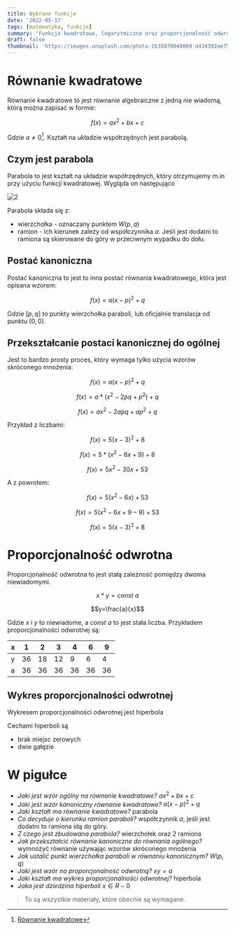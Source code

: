 ```yaml
---
title: Wybrane funkcje
date: '2022-05-17'
tags: [matematyka, funkcje]
summary: 'Funkcja kwadratowa, logarytmiczna oraz proporcjonalność odwrotna'
draft: false
thumbnail: 'https://images.unsplash.com/photo-1635070040809-d434392ae756?ixlib=rb-1.2.1&ixid=MnwxMjA3fDB8MHxwaG90by1wYWdlfHx8fGVufDB8fHx8&auto=format&fit=crop&w=500&q=80'
---
```



# Równanie kwadratowe

Równanie kwadratowe to jest równanie algebraiczne z jedną nie wiadomą, którą można zapisać w formie:

$$f(x) = ax^2 + bx + c$$

Gdzie $a\neq0$[^wzor]. Kształt na układzie współrzędnych jest parabolą.

## Czym jest parabola

Parabola to jest kształt na układzie współrzędnych, który otrzymujemy m.in przy użyciu funkcji kwadratowej. Wygląda on następująco

![2](https://user-images.githubusercontent.com/58445363/169342146-51622a6d-0d06-4f90-95d7-d3c944391a3e.png)

Parabola składa się z:

* wierzchołka - oznaczany punktem $W(p, q)$
* ramion - ich kierunek zależy od współczynnika $a$. Jeśli jest dodatni to ramiona są skierowane do góry w przeciwnym wypadku do dołu.

## Postać kanoniczna

Postać kanoniczna to jest to inna postać równania kwadratowego, która jest opisana wzorem:

$$f(x) = a(x-p)^2 + q$$

Gdzie $[p, q]$ to punkty wierzchołka paraboli, lub oficjalnie translacja od punktu $(0,0)$.


## Przekształcanie postaci kanonicznej do ogólnej

Jest to bardzo prosty proces, który wymaga tylko użycia wzorów skróconego mnożenia:

$$f(x) = a(x-p)^2 + q$$

$$f(x) = a * (x^2 - 2pq + p^2) + q$$

$$f(x) = ax^2 - 2apq + ap^2 + q$$

Przykład z liczbami:

$$f(x) = 5(x-3)^2 + 8$$

$$f(x) = 5 * (x^2 - 6x + 9) + 8$$

$$f(x) = 5x^2 - 30x + 53$$

A z powrotem:

$$f(x) = 5(x^2 - 6x) + 53$$

$$f(x) = 5(x^2 - 6x + 9 - 9) + 53$$

$$f(x) = 5(x-3)^2 + 8$$

# Proporcjonalność odwrotna

Proporcjonalność odwrotna to jest stałą zależność pomiędzy dwoma niewiadomymi.

$$x*y=const~a$$

$$y=\frac{a}{x}$$

Gdzie $x$ i $y$ to niewiadome, a $const~a$ to jest stała liczba. Przykładem proporcjonalności odwrotnej są:

| x | 1 | 2 | 3 | 4 | 6 | 9
| - | - | - | - | - | - | -
| y | 36 | 18 | 12 | 9 | 6 | 4
| a | 36 | 36 | 36 | 36 | 36 | 36

## Wykres proporcjonalności odwrotnej

Wykresem proporcjonalności odwrotnej jest hiperbola

Cechami hiperboli są

* brak miejsc zerowych
* dwie gałęzie

# W pigułce

* *Jaki jest wzór ogólny na równanie kwadratowe?* $ax^2 + bx + c$
* *Jaki jest wzór kanoniczny równanie kwadratowe?* $a(x-p)^2 + q$
* *Jaki kształt ma równanie kwadratowe?* parabola
* *Co decyduje o kierunku ramion paraboli?* współczynnik $a$, jeśli jest dodatni to ramiona idą do góry.
* *Z czego jest zbudowana parabola?* wierzchołek oraz 2 ramiona
* *Jak przekształcić równanie kanoniczne do równania ogólnego?* wymnożyć równanie używając wzorów skróconego mnożenia
* *Jak ustalić punkt wierzchołka paraboli w równaniu kanonicznym?* $W(p, q)$
* *Jaki jest wzór na proporcjonalność odwrotną?* $xy=a$
* *Jaki kształt ma wykres proporcjonalności odwrotnej?* hiperbola
* *Jaka jest dziedzina hiperboli* $x\in R-{0}$

> To są wszystkie materiały, które obecnie są wymagane.


[^wzor]: [Równanie kwadratowe](https://en.wikipedia.org/wiki/Quadratic_equation)
